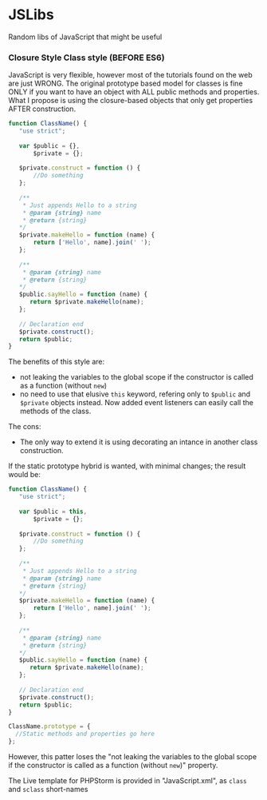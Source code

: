 JSLibs
======
Random libs of JavaScript that might be useful

### Closure Style Class style (BEFORE ES6)


JavaScript is very flexible, however most of the tutorials found on the web are just WRONG. The original prototype based model for classes is fine ONLY if you want to have an object with ALL public methods and properties. What I propose is using the closure-based objects that only get properties AFTER construction.

```javascript
function ClassName() {
   "use strict";
 
   var $public = {},
       $private = {};
 
   $private.construct = function () {
       //Do something 
   };
 
   /**
    * Just appends Hello to a string
    * @param {string} name
    * @return {string}
   */
   $private.makeHello = function (name) {
       return ['Hello', name].join(' ');
   };
 
   /**
    * @param {string} name
    * @return {string}
   */
   $public.sayHello = function (name) {
      return $private.makeHello(name);
   };
 
   // Declaration end
   $private.construct();
   return $public;
}
```

The benefits of this style are:
* not leaking the variables to the global scope if the constructor is called as a function (without `new`)
* no need to use that elusive `this` keyword, refering only to `$public` and `$private` objects instead. Now added event listeners can easily call the methods of the class.

The cons:
* The only way to extend it is using decorating an intance in another class construction.

If the static prototype hybrid is wanted, with minimal changes; the result would be:

```javascript
function ClassName() {
   "use strict";
 
   var $public = this,
       $private = {};
 
   $private.construct = function () {
       //Do something 
   };
 
   /**
    * Just appends Hello to a string
    * @param {string} name
    * @return {string}
   */
   $private.makeHello = function (name) {
       return ['Hello', name].join(' ');
   };
 
   /**
    * @param {string} name
    * @return {string}
   */
   $public.sayHello = function (name) {
      return $private.makeHello(name);
   };
 
   // Declaration end
   $private.construct();
   return $public;
}

ClassName.prototype = {
  //Static methods and properties go here
};
```

However, this patter loses the "not leaking the variables to the global scope if the constructor is called as a function (without `new`)" property.


The Live template for PHPStorm is provided in "JavaScript.xml", as `class` and `sclass` short-names
